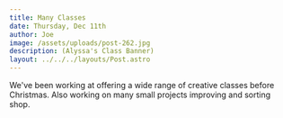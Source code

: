 ```yaml
---
title: Many Classes
date: Thursday, Dec 11th
author: Joe
image: /assets/uploads/post-262.jpg
description: (Alyssa's Class Banner)
layout: ../../../layouts/Post.astro
---
```


We've been working at offering a wide range of creative classes before Christmas.   Also working on many small projects improving and sorting shop.
